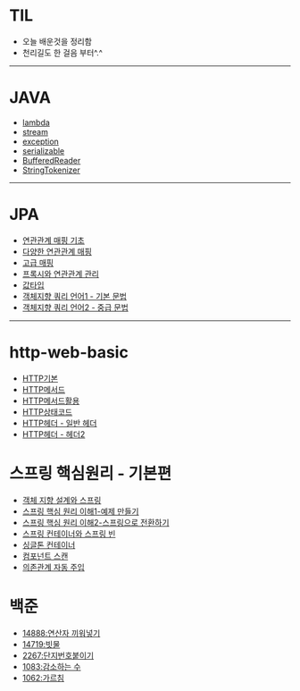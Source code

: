 
# TIL
- 오늘 배운것을 정리함
- 천리길도 한 걸음 부터^.^

<hr>

# JAVA
* [lambda](./JAVA/lambda.md)
* [stream](./JAVA/stream.md)
* [exception](./JAVA/exception.md)
* [serializable](./JAVA/serializable.md)
* [BufferedReader](./JAVA/bufferedreader.md)
* [StringTokenizer](./JAVA/stringtokenizer.md)
<hr>

# JPA
* [연관관계 매핑 기초](./JPA/relational_mapping.md)
* [다양한 연관관계 매핑](./JPA/relation_mapping_various.md)
* [고급 매핑](./JPA/inheritacne_mapping.md)
* [프록시와 연관관계 관리](./JPA/proxy_relational_management.md)
* [값타입](JPA/value_type.md)
* [객체지향 쿼리 언어1 - 기본 문법](JPA/jpql_basic.md)
* [객체지향 쿼리 언어2 - 중급 문법](JPA/jpql_middle.md)
<hr>

# http-web-basic
* [HTTP기본](./http-basic/http_basic.md)
* [HTTP메서드](./http-basic/http_method.md)
* [HTTP메서드활용](./http-basic/http_method_use.md)
* [HTTP상태코드](./http-basic/http_status_code.md)
* [HTTP헤더 - 일반 헤더](./http-basic/http_header1.md)
* [HTTP헤더 - 헤더2](./http-basic/http_header2.md)

# 스프링 핵심원리 - 기본편
* [객체 지향 설계와 스프링](./springbasic/oop_spring.md)
* [스프링 핵심 원리 이해1-예제 만들기](./springbasic/spring_core_ex1.md)
* [스프링 핵심 원리 이해2-스프링으로 전환하기](./springbasic/spring_core_ex2.md)
* [스프링 컨테이너와 스프링 빈](./springbasic/spring_container_bean.md)
* [싱글톤 컨테이너](./springbasic/singletone_container.md)
* [컴포넌트 스캔](./springbasic/component_scan.md)
* [의존관계 자동 주입](./springbasic/dependency_injection_auto.md)
# 백준
* [14888:연산자 끼워넣기](./baekjoon/boj_14888.md)
* [14719:빗물](./baekjoon/boj_14719.md)
* [2267:단지번호붙이기](./baekjoon/boj_2667.md)
* [1083:감소하는 수](./baekjoon/boj_1083.md)
* [1062:가르침](./baekjoon/boj_1062.md)



